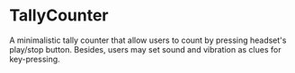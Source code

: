 # TallyCounter
A minimalistic tally counter that allow users to count by pressing headset's play/stop button. Besides, users may set sound and vibration as clues for key-pressing.
